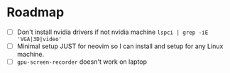 # Roadmap

- [ ] Don't install nvidia drivers if not nvidia machine `lspci | grep -iE 'VGA|3D|video'`
- [ ] Minimal setup JUST for neovim so I can install and setup for any Linux machine.
- [ ] `gpu-screen-recorder` doesn't work on laptop
